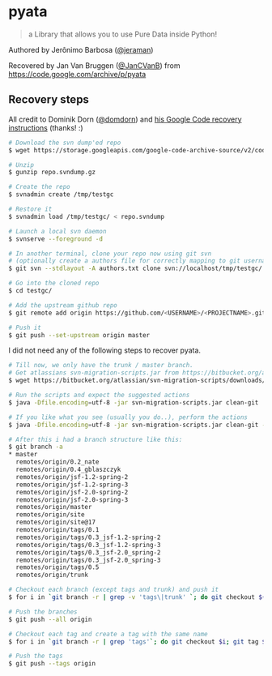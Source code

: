 # pyata

> a Library that allows you to use Pure Data inside Python!

Authored by Jerônimo Barbosa ([@jeraman](https://github.com/jeraman))

Recovered by Jan Van Bruggen ([@JanCVanB](https://github.com/JanCVanB))
from https://code.google.com/archive/p/pyata


## Recovery steps

All credit to Dominik Dorn ([@domdorn](https://github.com/domdorn)) and [his Google Code recovery instructions](https://dominikdorn.com/2016/05/how-to-recover-a-google-code-svn-project-and-migrate-to-github/) (thanks! :)

```sh
# Download the svn dump'ed repo
$ wget https://storage.googleapis.com/google-code-archive-source/v2/code.google.com/<PROJECTNAME>/repo.svndump.gz

# Unzip
$ gunzip repo.svndump.gz

# Create the repo
$ svnadmin create /tmp/testgc

# Restore it
$ svnadmin load /tmp/testgc/ < repo.svndump

# Launch a local svn daemon
$ svnserve --foreground -d

# In another terminal, clone your repo now using git svn
# (optionally create a authors file for correctly mapping to git usernames)
$ git svn --stdlayout -A authors.txt clone svn://localhost/tmp/testgc/

# Go into the cloned repo
$ cd testgc/

# Add the upstream github repo
$ git remote add origin https://github.com/<USERNAME>/<PROJECTNAME>.git

# Push it
$ git push --set-upstream origin master
```

I did not need any of the following steps to recover pyata.

```sh
# Till now, we only have the trunk / master branch.
# Get atlassians svn-migration-scripts.jar from https://bitbucket.org/atlassian/svn-migration-scripts/downloads
$ wget https://bitbucket.org/atlassian/svn-migration-scripts/downloads/svn-migration-scripts.jar

# Run the scripts and expect the suggested actions
$ java -Dfile.encoding=utf-8 -jar svn-migration-scripts.jar clean-git

# If you like what you see (usually you do..), perform the actions
$ java -Dfile.encoding=utf-8 -jar svn-migration-scripts.jar clean-git --force

# After this i had a branch structure like this:
$ git branch -a
* master
  remotes/origin/0.2_nate
  remotes/origin/0.4_gblaszczyk
  remotes/origin/jsf-1.2-spring-2
  remotes/origin/jsf-1.2-spring-3
  remotes/origin/jsf-2.0-spring-2
  remotes/origin/jsf-2.0-spring-3
  remotes/origin/master
  remotes/origin/site
  remotes/origin/site@17
  remotes/origin/tags/0.1
  remotes/origin/tags/0.3_jsf-1.2-spring-2
  remotes/origin/tags/0.3_jsf-1.2-spring-3
  remotes/origin/tags/0.3_jsf-2.0_spring-2
  remotes/origin/tags/0.3_jsf-2.0_spring-3
  remotes/origin/tags/0.5
  remotes/origin/trunk

# Checkout each branch (except tags and trunk) and push it
$ for i in `git branch -r | grep -v 'tags\|trunk' `; do git checkout ${i/origin\// }; git push;  done

# Push the branches
$ git push --all origin

# Checkout each tag and create a tag with the same name
$ for i in `git branch -r | grep 'tags'`; do git checkout $i; git tag ${i/origin\/tags\// }; done

# Push the tags
$ git push --tags origin
```

